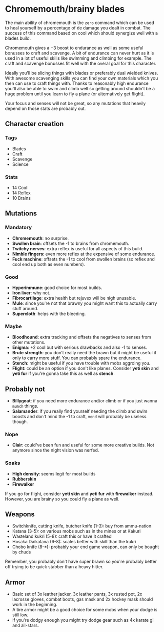 # Chromemouth/brainy blades
The main ability of chromemouth is the `zero` command which can be used to heal yourself by a percentage of de damage you dealt in combat. The success of this command based on cool which should synergize well with a blades build.

Chromemouth gives a +3 boost to endurance as well as some useful bonusses to craft and scavenge. A bit of endurance can never hurt as it is used in a lot of useful skills like swimming and climbing for example. The craft and scavenge bonusses fit well with the overal goal for this character.

Ideally you'll be slicing things with blades or preferably dual wielded knives. With awesome scavenging skills you can find your own materials which you then can use to craft things with. Thanks to reasonably high endurance you'll also be able to swim and climb well so getting around shouldn't be a huge problem until you learn to fly a plane (or alternatively get flight).

Your focus and senses will not be great, so any mutations that heavily depend on those stats are probably out.

## Character creation
### Tags
* Blades
* Craft
* Scavenge
* Science

### Stats
* 14 Cool
* 14 Reflex
* 10 Brains

## Mutations
### Mandatory
* **Chromemouth**: no surprise.
* **Swollen brain**: offsets the -1 to brains from chromemouth.
* **Twitchy nerves**: extra reflex is useful for all aspects of this build.
* **Nimble fingers**: even more reflex at the expensive of some endurance.
* **Fuck machine**: offsets the -1 to cool from swollen brains (so reflex and cool end up both as even numbers).

### Good
* **Hyperimmune**: good choice for most builds.
* **Iron liver**: why not.
* **Fibrocartilage**: extra health but rejuvex will be nigh unusable.
* **Mule**: since you're not that brawny you might want this to actually carry stuff around.
* **Supercloth**: helps with the bleeding.

### Maybe
* **Bloodhound**: extra tracking and offsets the negatives to senses from other mutations.
* **Enigma**: +2 cool but with serious drawbacks and also -1 to senses.
* **Brute strength**: you don't really need the brawn but it might be useful if only to carry more stuff. You can probably spare the endurance.
* **Stench**: might be useful if you have trouble with mobs aggroing you.
* **Flight**: could be an option if you don't like planes. Consider **yeti skin** and **yeti fur** if you're gonna take this as well as **stench**.

## Probably not
* **Billygoat**: if you need more endurance and/or climb or if you just wanna `munch` things.
* **Salamander**: if you really find yourself needing the climb and swim boosts and don't mind the -1 to craft, `mend` will probably be useless though.

### Nope
* **Clair**: could've been fun and useful for some more creative builds. Not anymore since the night vision was nerfed.

### Soaks
* **High density**: seems legit for most builds
* **Rubberskin**
* **Firewalker**

If you go for flight, consider **yeti skin** and **yeti fur** with **firewalker** instead. However, you are brainy so you could fly a plane as well.

## Weapons
* Switchknife, cutting knife, butcher knife (1-3): buy from ammu-nation
* Katana (3-5): on various mobs such as in the mines or at Kakuri
* Wasteland kukri (5-8): craft this or have it crafted
* Hosaka Daikatana (6-8): scales better with skill than the kukri
* Chobo knife (8-*): probably your end game weapon, can only be bought by chuds

Remember, you probably don't have super brawn so you're probably better off trying to be quick stabber than a heavy hitter.

## Armor
* Basic set of 3x leather jacker, 3x leather pants, 3x rusted pot, 2x lacrosse gloves, combat boots, gas mask and 2x hockey mask should work in the beginning.
* A tire armor might be a good choice for some mobs when your dodge is still low.
* If you're dodgy enough you might try dodge gear such as 4x karate gi and all-stars.